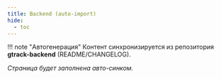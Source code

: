 ```yaml
---
title: Backend (auto-import)
hide:
  - toc
---
```


!!! note "Автогенерация"
    Контент синхронизируется из репозитория **gtrack-backend** (README/CHANGELOG).

_Страница будет заполнена авто-синком._
